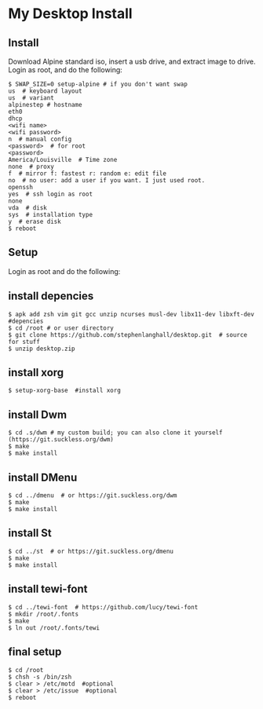 My Desktop Install
==================



Install
-------

Download Alpine standard iso, insert a usb drive, and extract image to drive.  
Login as root, and do the following:  
```
$ SWAP_SIZE=0 setup-alpine # if you don't want swap  
us  # keyboard layout  
us  # variant  
alpinestep # hostname  
eth0  
dhcp  
<wifi name>  
<wifi password>  
n  # manual config
<password>  # for root
<password>  
America/Louisville  # Time zone
none  # proxy
f  # mirror f: fastest r: random e: edit file
no  # no user: add a user if you want. I just used root.
openssh  
yes  # ssh login as root
none 
vda  # disk
sys  # installation type
y  # erase disk
$ reboot  
```

Setup
-----

Login as root and do the following:  
## install depencies
```
$ apk add zsh vim git gcc unzip ncurses musl-dev libx11-dev libxft-dev  #depencies
$ cd /root # or user directory
$ git clone https://github.com/stephenlanghall/desktop.git  # source for stuff
$ unzip desktop.zip
```
## install xorg
```
$ setup-xorg-base  #install xorg
```
## install Dwm
```
$ cd .s/dwm # my custom build; you can also clone it yourself (https://git.suckless.org/dwm) 
$ make  
$ make install
```
## install DMenu
```
$ cd ../dmenu  # or https://git.suckless.org/dwm
$ make  
$ make install
```
## install St
```
$ cd ../st  # or https://git.suckless.org/dmenu
$ make  
$ make install
```
## install tewi-font
``` 
$ cd ../tewi-font  # https://github.com/lucy/tewi-font
$ mkdir /root/.fonts  
$ make  
$ ln out /root/.fonts/tewi
```
## final setup
```
$ cd /root  
$ chsh -s /bin/zsh  
$ clear > /etc/motd  #optional
$ clear > /etc/issue  #optional
$ reboot  
```
